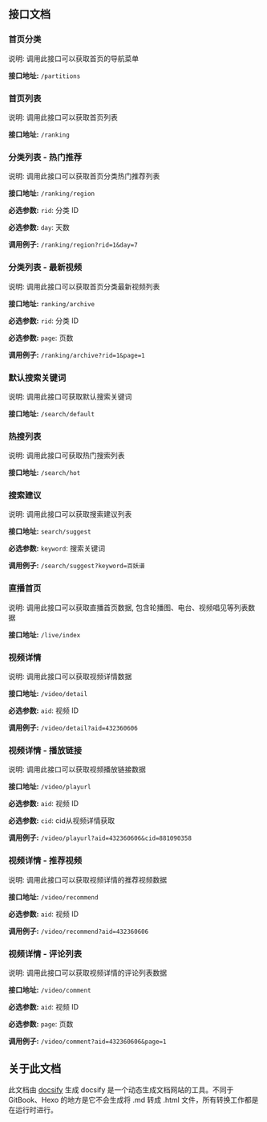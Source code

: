 ## 接口文档

### 首页分类

说明: 调用此接口可以获取首页的导航菜单

**接口地址:** `/partitions`

### 首页列表

说明: 调用此接口可以获取首页列表

**接口地址:** `/ranking`

### 分类列表 - 热门推荐

说明: 调用此接口可以获取首页分类热门推荐列表

**接口地址:** `/ranking/region`

**必选参数:** `rid`: 分类 ID

**必选参数:** `day`: 天数

**调用例子:** `/ranking/region?rid=1&day=7`

### 分类列表 - 最新视频

说明: 调用此接口可以获取首页分类最新视频列表

**接口地址:** `ranking/archive`

**必选参数:** `rid`: 分类 ID

**必选参数:** `page`: 页数

**调用例子:** `/ranking/archive?rid=1&page=1`

### 默认搜索关键词

说明: 调用此接口可获取默认搜索关键词

**接口地址:** `/search/default`

### 热搜列表

说明: 调用此接口可获取热门搜索列表

**接口地址:** `/search/hot`

### 搜索建议

说明: 调用此接口可以获取搜索建议列表

**接口地址:** `search/suggest`

**必选参数:** `keyword`: 搜索关键词

**调用例子:** `/search/suggest?keyword=百妖谱`

### 直播首页

说明: 调用此接口可以获取直播首页数据, 包含轮播图、电台、视频唱见等列表数据

**接口地址:** `/live/index`

### 视频详情

说明: 调用此接口可以获取视频详情数据

**接口地址:** `/video/detail`

**必选参数:** `aid`: 视频 ID

**调用例子:** `/video/detail?aid=432360606`

### 视频详情 - 播放链接

说明: 调用此接口可以获取视频播放链接数据

**接口地址:** `/video/playurl`

**必选参数:** `aid`: 视频 ID

**必选参数:** `cid`: cid从视频详情获取

**调用例子:** `/video/playurl?aid=432360606&cid=881090358`

### 视频详情 - 推荐视频

说明: 调用此接口可以获取视频详情的推荐视频数据

**接口地址:** `/video/recommend`

**必选参数:** `aid`: 视频 ID

**调用例子:** `/video/recommend?aid=432360606`

### 视频详情 - 评论列表

说明: 调用此接口可以获取视频详情的评论列表数据

**接口地址:** `/video/comment`

**必选参数:** `aid`: 视频 ID

**必选参数:** `page`: 页数

**调用例子:** `/video/comment?aid=432360606&page=1`

## 关于此文档

此文档由 [docsify](https://github.com/docsifyjs/docsify-cli/) 生成 docsify 是一个动态生成文档网站的工具。不同于 GitBook、Hexo 的地方是它不会生成将 .md 转成 .html 文件，所有转换工作都是在运行时进行。
